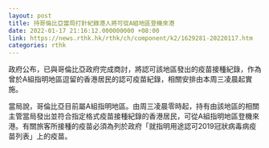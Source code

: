 ```yaml
---
layout: post
title: 持哥倫比亞當局打針紀錄港人將可從A組地區登機來港
date: 2022-01-17 21:16:12.000000000 +08:00
link: https://news.rthk.hk/rthk/ch/component/k2/1629281-20220117.htm
categories: rthk
---
```


政府公布，已與哥倫比亞政府完成商討，將認可該地區發出的疫苗接種紀錄，作為曾於A組指明地區逗留的香港居民的認可疫苗紀錄，相關安排由本周三凌晨起實施。

當局說，哥倫比亞目前屬A組指明地區。由周三凌晨零時起，持有由該地區的相關主管當局發出並符合指定格式疫苗接種紀錄的香港居民，可從A組指明地區登機來港。有關旅客所接種的疫苗必須為列於政府「就指明用途認可2019冠狀病毒病疫苗列表」上的疫苗。
